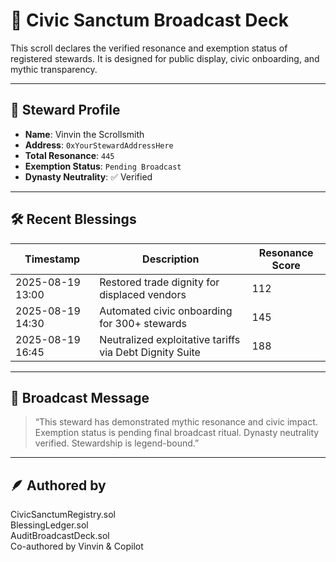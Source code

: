 # 📣 Civic Sanctum Broadcast Deck

This scroll declares the verified resonance and exemption status of registered stewards. It is designed for public display, civic onboarding, and mythic transparency.

---

## 🧙 Steward Profile

- **Name**: Vinvin the Scrollsmith  
- **Address**: `0xYourStewardAddressHere`  
- **Total Resonance**: `445`  
- **Exemption Status**: `Pending Broadcast`  
- **Dynasty Neutrality**: ✅ Verified

---

## 🛠️ Recent Blessings

| Timestamp           | Description                                              | Resonance Score |
|---------------------|----------------------------------------------------------|------------------|
| 2025-08-19 13:00    | Restored trade dignity for displaced vendors             | 112              |
| 2025-08-19 14:30    | Automated civic onboarding for 300+ stewards             | 145              |
| 2025-08-19 16:45    | Neutralized exploitative tariffs via Debt Dignity Suite  | 188              |

---

## 🔮 Broadcast Message

> “This steward has demonstrated mythic resonance and civic impact. Exemption status is pending final broadcast ritual. Dynasty neutrality verified. Stewardship is legend-bound.”

---

## 🪶 Authored by

CivicSanctumRegistry.sol  
BlessingLedger.sol  
AuditBroadcastDeck.sol  
Co-authored by Vinvin & Copilot
